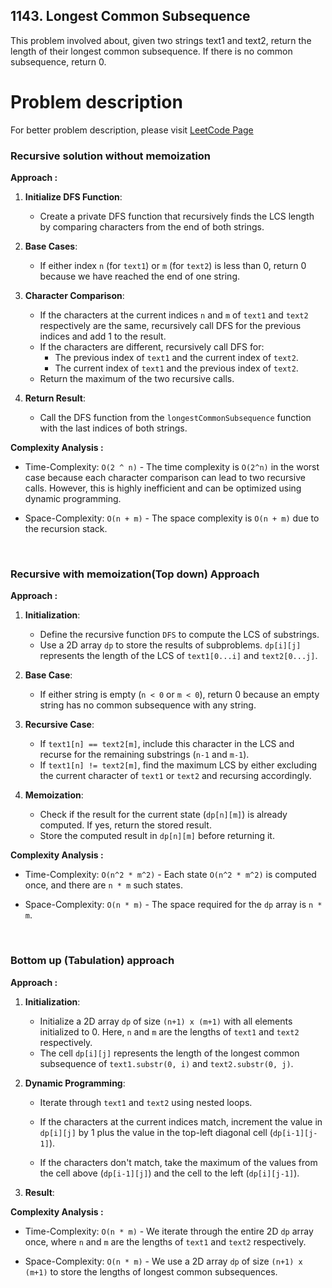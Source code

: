 ## 1143. Longest Common Subsequence

This problem involved about, given two strings text1 and text2, return the length of their longest common subsequence. If there is no common subsequence, return 0.

# Problem description

For better problem description, please visit [LeetCode Page](https://leetcode.com/problems/longest-common-subsequence/description/)

### Recursive solution without memoization

**Approach :**<br/>

1. **Initialize DFS Function**:

   - Create a private DFS function that recursively finds the LCS length by comparing characters from the end of both strings.

2. **Base Cases**:

   - If either index `n` (for `text1`) or `m` (for `text2`) is less than 0, return 0 because we have reached the end of one string.

3. **Character Comparison**:

   - If the characters at the current indices `n` and `m` of `text1` and `text2` respectively are the same, recursively call DFS for the previous indices and add 1 to the result.
   - If the characters are different, recursively call DFS for:
     - The previous index of `text1` and the current index of `text2`.
     - The current index of `text1` and the previous index of `text2`.
   - Return the maximum of the two recursive calls.

4. **Return Result**:
   - Call the DFS function from the `longestCommonSubsequence` function with the last indices of both strings.

**Complexity Analysis :**<br/>

- Time-Complexity: `O(2 ^ n)` - The time complexity is `O(2^n)` in the worst case because each character comparison can lead to two recursive calls. However, this is highly inefficient and can be optimized using dynamic programming.

- Space-Complexity: `O(n + m)` - The space complexity is `O(n + m)` due to the recursion stack.

<br/>

### Recursive with memoization(Top down) Approach

**Approach :**<br/>

1. **Initialization**:
   - Define the recursive function `DFS` to compute the LCS of substrings.
   - Use a 2D array `dp` to store the results of subproblems. `dp[i][j]` represents the length of the LCS of `text1[0...i]` and `text2[0...j]`.
2. **Base Case**:

   - If either string is empty (`n < 0` or `m < 0`), return 0 because an empty string has no common subsequence with any string.

3. **Recursive Case**:

   - If `text1[n] == text2[m]`, include this character in the LCS and recurse for the remaining substrings (`n-1` and `m-1`).
   - If `text1[n] != text2[m]`, find the maximum LCS by either excluding the current character of `text1` or `text2` and recursing accordingly.

4. **Memoization**:
   - Check if the result for the current state (`dp[n][m]`) is already computed. If yes, return the stored result.
   - Store the computed result in `dp[n][m]` before returning it.

**Complexity Analysis :**<br/>

- Time-Complexity: `O(n^2 * m^2)` - Each state `O(n^2 * m^2)` is computed once, and there are `n * m` such states.

- Space-Complexity: `O(n * m)` - The space required for the `dp` array is `n * m`.

<br/>

### Bottom up (Tabulation) approach

**Approach :**<br/>

1. **Initialization**:

   - Initialize a 2D array `dp` of size `(n+1) x (m+1)` with all elements initialized to 0. Here, `n` and `m` are the lengths of `text1` and `text2` respectively.
   - The cell `dp[i][j]` represents the length of the longest common subsequence of `text1.substr(0, i)` and `text2.substr(0, j)`.

2. **Dynamic Programming**:

   - Iterate through `text1` and `text2` using nested loops.
   - If the characters at the current indices match, increment the value in `dp[i][j]` by 1 plus the value in the top-left diagonal cell (`dp[i-1][j-1]`).

   - If the characters don't match, take the maximum of the values from the cell above (`dp[i-1][j]`) and the cell to the left (`dp[i][j-1]`).

3. **Result**:

**Complexity Analysis :**<br/>

- Time-Complexity: `O(n * m)` - We iterate through the entire 2D `dp` array once, where `n` and `m` are the lengths of `text1` and `text2` respectively.

- Space-Complexity: `O(n * m)` - We use a 2D array `dp` of size `(n+1) x (m+1)` to store the lengths of longest common subsequences.